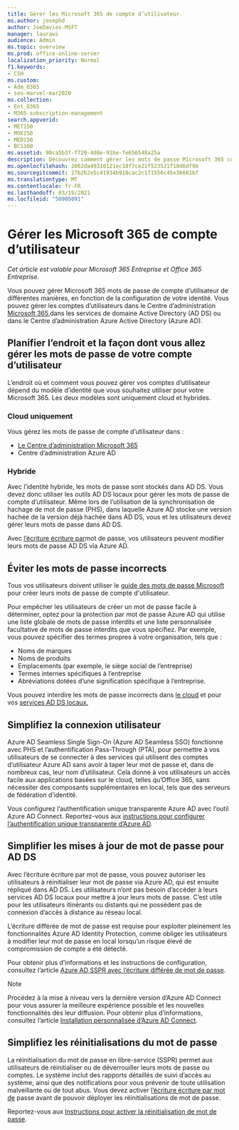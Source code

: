 ```yaml
---
title: Gérer les Microsoft 365 de compte d’utilisateur
ms.author: josephd
author: JoeDavies-MSFT
manager: laurawi
audience: Admin
ms.topic: overview
ms.prod: office-online-server
localization_priority: Normal
f1.keywords:
- CSH
ms.custom:
- Adm_O365
- seo-marvel-mar2020
ms.collection:
- Ent_O365
- M365-subscription-management
search.appverid:
- MET150
- MOE150
- MED150
- BCS160
ms.assetid: 98ca5b3f-f720-4d8e-91be-fe656548a25a
description: Découvrez comment gérer les mots de passe Microsoft 365 compte d’utilisateur.
ms.openlocfilehash: 2062da49310121ec18f7ce21f523531f10d6df9b
ms.sourcegitcommit: 27b2b2e5c41934b918cac2c171556c45e36661bf
ms.translationtype: MT
ms.contentlocale: fr-FR
ms.lasthandoff: 03/19/2021
ms.locfileid: "50905091"
---
```

# <a name="manage-microsoft-365-user-account-passwords"></a>Gérer les Microsoft 365 de compte d’utilisateur

*Cet article est valable pour Microsoft 365 Entreprise et Office 365 Entreprise.*

Vous pouvez gérer Microsoft 365 mots de passe de compte d’utilisateur de différentes manières, en fonction de la configuration de votre identité. Vous pouvez gérer les comptes d’utilisateurs dans le Centre d’administration [Microsoft 365,](../admin/add-users/index.yml)dans les services de domaine Active Directory (AD DS) ou dans le Centre d’administration Azure Active Directory (Azure AD).

## <a name="plan-for-where-and-how-you-will-manage-your-user-account-passwords"></a>Planifier l’endroit et la façon dont vous allez gérer les mots de passe de votre compte d’utilisateur

L’endroit où et comment vous pouvez gérer vos comptes d’utilisateur dépend du modèle d’identité que vous souhaitez utiliser pour votre Microsoft 365. Les deux modèles sont uniquement cloud et hybrides.
  
### <a name="cloud-only"></a>Cloud uniquement

Vous gérez les mots de passe de compte d’utilisateur dans :

- [Le Centre d’administration Microsoft 365](../admin/add-users/index.yml)
- Centre d’administration Azure AD
    
### <a name="hybrid"></a>Hybride

Avec l’identité hybride, les mots de passe sont stockés dans AD DS. Vous devez donc utiliser les outils AD DS locaux pour gérer les mots de passe de compte d’utilisateur. Même lors de l’utilisation de la synchronisation de hachage de mot de passe (PHS), dans laquelle Azure AD stocke une version hachée de la version déjà hachée dans AD DS, vous et les utilisateurs devez gérer leurs mots de passe dans AD DS.

Avec [l’écriture écriture par](#pw_writeback)mot de passe, vos utilisateurs peuvent modifier leurs mots de passe AD DS via Azure AD.

## <a name="prevent-bad-passwords"></a>Éviter les mots de passe incorrects

Tous vos utilisateurs doivent utiliser le [guide des mots de passe Microsoft](https://www.microsoft.com/research/publication/password-guidance) pour créer leurs mots de passe de compte d'utilisateur.

Pour empêcher les utilisateurs de créer un mot de passe facile à déterminer, optez pour la protection par mot de passe Azure AD qui utilise une liste globale de mots de passe interdits et une liste personnalisée facultative de mots de passe interdits que vous spécifiez. Par exemple, vous pouvez spécifier des termes propres à votre organisation, tels que :

- Noms de marques
- Noms de produits
- Emplacements (par exemple, le siège social de l’entreprise)
- Termes internes spécifiques à l’entreprise
- Abréviations dotées d’une signification spécifique à l’entreprise.

Vous pouvez interdire les mots de passe incorrects dans [le cloud](/azure/active-directory/authentication/concept-password-ban-bad) et pour vos [services AD DS locaux.](/azure/active-directory/authentication/concept-password-ban-bad-on-premises)

## <a name="simplify-user-sign-in"></a>Simplifiez la connexion utilisateur

Azure AD Seamless Single Sign-On (Azure AD Seamless SSO) fonctionne avec PHS et l’authentification Pass-Through (PTA), pour permettre à vos utilisateurs de se connecter à des services qui utilisent des comptes d’utilisateur Azure AD sans avoir à taper leur mot de passe et, dans de nombreux cas, leur nom d’utilisateur. Cela donne à vos utilisateurs un accès facile aux applications basées sur le cloud, telles qu’Office 365, sans nécessiter des composants supplémentaires en local, tels que des serveurs de fédération d’identité.

Vous configurez l’authentification unique transparente Azure AD avec l’outil Azure AD Connect. Reportez-vous aux [instructions pour configurer l’authentification unique transparente d’Azure AD](/azure/active-directory/connect/active-directory-aadconnect-sso-quick-start).

<a name="pw_writeback"></a>
## <a name="simplify-password-updates-to-ad-ds"></a>Simplifier les mises à jour de mot de passe pour AD DS

Avec l’écriture écriture par mot de passe, vous pouvez autoriser les utilisateurs à réinitialiser leur mot de passe via Azure AD, qui est ensuite répliqué dans AD DS. Les utilisateurs n’ont pas besoin d’accéder à leurs services AD DS locaux pour mettre à jour leurs mots de passe. C’est utile pour les utilisateurs itinérants ou distants qui ne possèdent pas de connexion d’accès à distance au réseau local.

L’écriture différée de mot de passe est requise pour exploiter pleinement les fonctionnalités Azure AD Identity Protection, comme obliger les utilisateurs à modifier leur mot de passe en local lorsqu’un risque élevé de compromission de compte a été détecté.

Pour obtenir plus d’informations et les instructions de configuration, consultez l’article [Azure AD SSPR avec l’écriture différée de mot de passe](/azure/active-directory/active-directory-passwords-writeback).

>[!Note]
>Procédez à la mise à niveau vers la dernière version d’Azure AD Connect pour vous assurer la meilleure expérience possible et les nouvelles fonctionnalités dès leur diffusion. Pour obtenir plus d’informations, consultez l’article [Installation personnalisée d’Azure AD Connect](/azure/active-directory/connect/active-directory-aadconnect-get-started-custom).
>

## <a name="simplify-password-resets"></a>Simplifiez les réinitialisations du mot de passe

La réinitialisation du mot de passe en libre-service (SSPR) permet aux utilisateurs de réinitialiser ou de déverrouiller leurs mots de passe ou comptes. Le système inclut des rapports détaillés de suivi d’accès au système, ainsi que des notifications pour vous prévenir de toute utilisation malveillante ou de tout abus. Vous devez activer [l’écriture écriture par mot de](#pw_writeback) passe avant de pouvoir déployer les réinitialisations de mot de passe.

Reportez-vous aux [Instructions pour activer la réinitialisation de mot de passe](/azure/active-directory/authentication/howto-sspr-deployment).